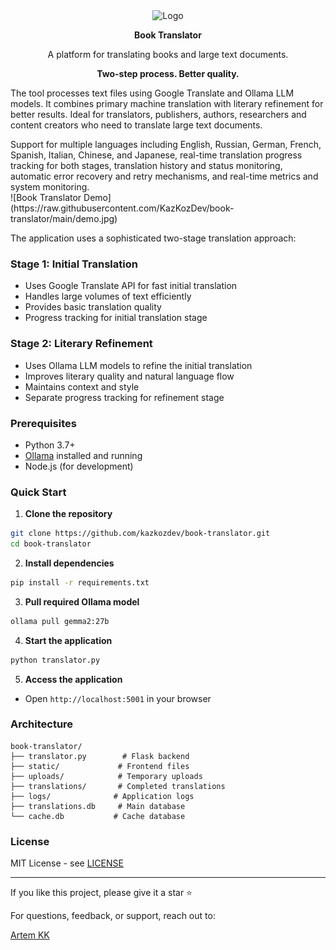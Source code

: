 <div align="center">
  <img src="https://github.com/user-attachments/assets/f62278a1-ec33-4096-aa13-a855dd7bda4f" alt="Logo">
  <br> 
</div>

<div align="center">
<p><strong>Book Translator</strong></p>
  <p>A platform for translating books and large text documents.</p>
  <p><strong>Two-step process. Better quality.</strong></p>
</div>
  <p>The tool processes text files using Google Translate and Ollama LLM models. It combines primary machine translation with literary refinement for better results. Ideal for translators, publishers, authors, researchers and content creators who need to translate large text documents.</p>
Support for multiple languages including English, Russian, German, French, Spanish, Italian, Chinese, and Japanese, real-time translation progress tracking for both stages, translation history and status monitoring, automatic error recovery and retry mechanisms, and real-time metrics and system monitoring.
  <br> 
![Book Translator Demo](https://raw.githubusercontent.com/KazKozDev/book-translator/main/demo.jpg)

The application uses a sophisticated two-stage translation approach:

### Stage 1: Initial Translation
- Uses Google Translate API for fast initial translation
- Handles large volumes of text efficiently
- Provides basic translation quality
- Progress tracking for initial translation stage

### Stage 2: Literary Refinement
- Uses Ollama LLM models to refine the initial translation
- Improves literary quality and natural language flow
- Maintains context and style
- Separate progress tracking for refinement stage

### Prerequisites

- Python 3.7+
- [Ollama](https://ollama.ai/) installed and running
- Node.js (for development)

### Quick Start

1. **Clone the repository**
```bash
git clone https://github.com/kazkozdev/book-translator.git
cd book-translator
```

2. **Install dependencies**
```bash
pip install -r requirements.txt
```

3. **Pull required Ollama model**
```bash
ollama pull gemma2:27b
```

4. **Start the application**
```bash
python translator.py
```

5. **Access the application**
- Open `http://localhost:5001` in your browser

### Architecture

```
book-translator/
├── translator.py        # Flask backend
├── static/             # Frontend files
├── uploads/            # Temporary uploads
├── translations/       # Completed translations
├── logs/              # Application logs
├── translations.db     # Main database
└── cache.db           # Cache database
```

### License

MIT License - see [LICENSE](LICENSE)

---
If you like this project, please give it a star ⭐

For questions, feedback, or support, reach out to:

[Artem KK](https://www.linkedin.com/in/kazkozdev/)
